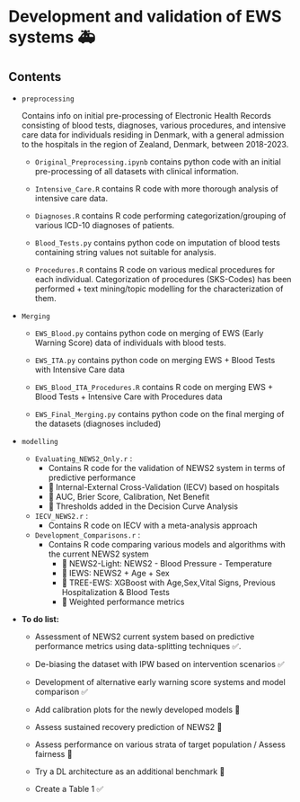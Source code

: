 # Development and validation of EWS systems 🚑

## Contents

- `preprocessing`

    Contains info on initial pre-processing of Electronic Health Records consisting of blood tests, diagnoses, various procedures, and intensive care data for individuals residing in Denmark, with a general admission to the hospitals in the region of Zealand, Denmark, between 2018-2023.

  - `Original_Preprocessing.ipynb` contains python code with an initial pre-processing of all datasets with clinical information.

  - `Intensive_Care.R` contains R code with more thorough analysis of intensive care data.

  - `Diagnoses.R` contains R code performing categorization/grouping of various ICD-10 diagnoses of patients.

  - `Blood_Tests.py` contains python code on imputation of blood tests containing string values not suitable for analysis.

  - `Procedures.R` contains R code on various medical procedures for each individual. Categorization of procedures (SKS-Codes) has been performed + text mining/topic modelling for the characterization of them.

- `Merging`

  - `EWS_Blood.py` contains python code on merging of EWS (Early Warning Score) data of individuals with blood tests.

  - `EWS_ITA.py` contains python code on merging EWS + Blood Tests with Intensive Care data

  - `EWS_Blood_ITA_Procedures.R` contains R code on merging EWS + Blood Tests + Intensive Care with Procedures data

  - `EWS_Final_Merging.py` contains python code on the final merging of the datasets (diagnoses included)

- `modelling`

  - `Evaluating_NEWS2_Only.r` :
    - Contains R code for the validation of NEWS2 system in terms of predictive performance
    - 🔗 Internal-External Cross-Validation (IECV) based on hospitals
    - 🔗 AUC, Brier Score, Calibration, Net Benefit
    - 🔗 Thresholds added in the Decision Curve Analysis
  - `IECV_NEWS2.r` :
    - Contains R code on IECV with a meta-analysis approach
  - `Development_Comparisons.r` :
    - Contains R code comparing various models and algorithms with the current NEWS2 system
      - 🔗 NEWS2-Light: NEWS2 - Blood Pressure - Temperature
      - 🔗 IEWS: NEWS2 + Age + Sex
      - 🔗 TREE-EWS: XGBoost with Age,Sex,Vital Signs, Previous Hospitalization & Blood Tests
      - 🔗 Weighted performance metrics

- **To do list:**

  - Assessment of NEWS2 current system based on predictive performance metrics using data-splitting techniques ✅.

  - De-biasing the dataset with IPW based on intervention scenarios ✅

  - Development of alternative early warning score systems and model comparison ✅

  - Add calibration plots for the newly developed models 🔨

  - Assess sustained recovery prediction of NEWS2  🔨

  - Assess performance on various strata of target population / Assess fairness 🔨

  - Try a DL architecture as an additional benchmark 🔨

  - Create a Table 1 ✅
